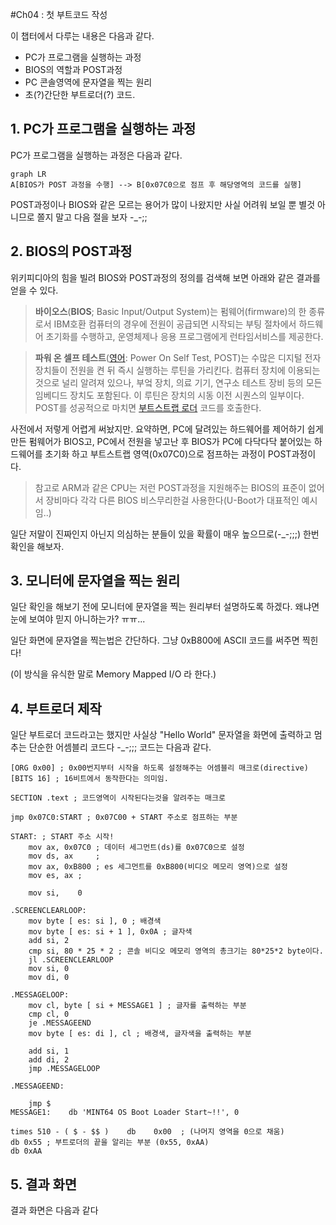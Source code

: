 #Ch04 :  첫 부트코드 작성

이 챕터에서 다루는 내용은 다음과 같다.

* PC가 프로그램을 실행하는 과정
* BIOS의 역할과 POST과정
* PC 콘솔영역에 문자열을 찍는 원리
* 초(?)간단한 부트로더(?) 코드.

## 1. PC가 프로그램을 실행하는 과정

PC가 프로그램을 실행하는 과정은 다음과 같다.

```mermaid
graph LR
A[BIOS가 POST 과정을 수행] --> B[0x07C0으로 점프 후 해당영역의 코드를 실행]
```

POST과정이나 BIOS와 같은 모르는 용어가 많이 나왔지만 사실 어려워 보일 뿐 별것 아니므로 쫄지 말고 다음 절을 보자 -_-;;

## 2. BIOS의 POST과정

위키피디아의 힘을 빌려 BIOS와 POST과정의 정의를 검색해 보면 아래와 같은 결과를 얻을 수 있다.

>**바이오스**(**BIOS**; Basic Input/Output System)는 펌웨어(firmware)의 한 종류로서 IBM호환 컴퓨터의 경우에 전원이 공급되면 시작되는 부팅 절차에서 하드웨어 초기화를 수행하고, 운영체제나 응용 프로그램에게 런타임서비스를 제공한다.

>**파워 온 셀프 테스트**([영어](https://ko.wikipedia.org/wiki/%EC%98%81%EC%96%B4): Power On Self Test, POST)는 수많은 디지털 전자 장치들이 전원을 켠 뒤 즉시 실행하는 루틴을 가리킨다. 컴퓨터 장치에 이용되는 것으로 널리 알려져 있으나, 부엌 장치, 의료 기기, 연구소 테스트 장비 등의 모든 임베디드 장치도 포함된다. 이 루틴은 장치의 시동 이전 시퀀스의 일부이다. POST를 성공적으로 마치면 [부트스트랩 로더](https://ko.wikipedia.org/wiki/%EB%B6%80%ED%8C%85) 코드를 호출한다.

사전에서 저렇게 어렵게 써놨지만. 요약하면, PC에 달려있는 하드웨어를 제어하기 쉽게 만든 펌웨어가 BIOS고, PC에서 전원을 넣고난 후 BIOS가 PC에 다닥다닥 붙어있는 하드웨어를 초기화 하고 부트스트랩 영역(0x07C0)으로 점프하는 과정이 POST과정이다.

> 참고로 ARM과 같은 CPU는 저런 POST과정을 지원해주는 BIOS의 표준이 없어서 장비마다 각각 다른 BIOS 비스무리한걸 사용한다(U-Boot가 대표적인 예시임..)

일단 저말이 진짜인지 아닌지 의심하는 분들이 있을 확률이 매우 높으므로(-_-;;;) 한번 확인을 해보자.

## 3. 모니터에 문자열을 찍는 원리 

일단 확인을 해보기 전에 모니터에 문자열을 찍는 원리부터 설명하도록 하겠다. 왜냐면 눈에 보여야 믿지 아니하는가? ㅠㅠ...



일단 화면에 문자열을 찍는법은 간단하다. 그냥 0xB800에 ASCII 코드를 써주면 찍힌다!

(이 방식을 유식한 말로 Memory Mapped I/O 라 한다.)

## 4. 부트로더 제작

일단 부트로더 코드라고는 했지만 사실상 "Hello World" 문자열을 화면에 출력하고 멈추는 단순한 어셈블리 코드다 -_-;;; 코드는 다음과 같다.

```assembly
[ORG 0x00] ; 0x00번지부터 시작을 하도록 설정해주는 어셈블리 매크로(directive)
[BITS 16] ; 16비트에서 동작한다는 의미임.

SECTION .text ; 코드영역이 시작된다는것을 알려주는 매크로

jmp 0x07C0:START ; 0x07C00 + START 주소로 점프하는 부분

START: ; START 주소 시작!
    mov ax, 0x07C0 ; 데이터 세그먼트(ds)를 0x07C0으로 설정
    mov ds, ax     ;  
    mov ax, 0xB800 ; es 세그먼트를 0xB800(비디오 메모리 영역)으로 설정
    mov es, ax ;

    mov si,    0
    
.SCREENCLEARLOOP:
    mov byte [ es: si ], 0 ; 배경색
    mov byte [ es: si + 1 ], 0x0A ; 글자색
    add si, 2
    cmp si, 80 * 25 * 2 ; 콘솔 비디오 메모리 영역의 총크기는 80*25*2 byte이다.
    jl .SCREENCLEARLOOP
    mov si, 0
    mov di, 0
    
.MESSAGELOOP:
    mov cl, byte [ si + MESSAGE1 ] ; 글자를 출력하는 부분
    cmp cl, 0 
    je .MESSAGEEND
    mov byte [ es: di ], cl ; 배경색, 글자색을 출력하는 부분
    
    add si, 1 
    add di, 2
    jmp .MESSAGELOOP
    
.MESSAGEEND:

    jmp $
MESSAGE1:    db 'MINT64 OS Boot Loader Start~!!', 0
    
times 510 - ( $ - $$ )    db    0x00  ; (나머지 영역을 0으로 채움)
db 0x55 ; 부트로더의 끝을 알리는 부분 (0x55, 0xAA)
db 0xAA 
```

## 5. 결과 화면

결과 화면은 다음과 같다

